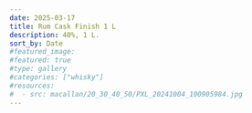 ```yaml
---
date: 2025-03-17
title: Rum Cask Finish 1 L
description: 40%, 1 L.
sort_by: Date
#featured_image: 
#featured: true
#type: gallery
#categories: ["whisky"]
#resources:
#  - src: macallan/20_30_40_50/PXL_20241004_100905984.jpg
---
```

